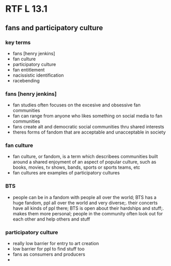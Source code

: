 # RTF L 13.1
## fans and participatory culture
### key terms
- fans [henry jenkins]
- fan culture
- participatory culture
- fan entitlement
- nacissistic identification
- racebending
### fans [henry jenkins]
- fan studies often focuses on the excesive and obsessive fan communities
- fan can range from anyone who likes something on social media to fan communities
- fans create alt and democratic social communities thru shared interests
- theres forms of fandom that are acceptable and unacceptable in society
### fan culture
- fan culture, or fandom, is a term which describees communities built around a shared enjoyment of an aspect of popular culture, such as books, movies, tv shows, bands, sports or sports teams, etc
- fan cultures are examples of participatory cultures
### BTS
- people can be in a fandom with people all over the world; BTS has a huge fandom, ppl all over the world and very diverse;. their concerts have all kinds of ppl there; BTS is open about their hardships and stuff;. makes them more personal; people in the community often look out for each other and help others and stuff
### participatory culture
- really low barrier for entry to art creation
- low barrier for ppl to find stuff too 
- fans as consumers and producers
- 